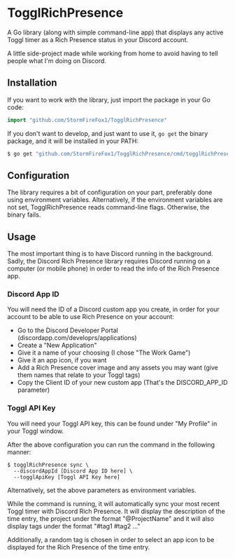 # TogglRichPresence

A Go library (along with simple command-line app) that displays any active Toggl timer as a Rich Presence status in your Discord account.

A little side-project made while working from home to avoid having to tell people what I'm doing on Discord.

## Installation

If you want to work with the library, just import the package in your Go code:

```go
import "github.com/StormFireFox1/TogglRichPresence"
```

If you don't want to develop, and just want to use it, `go get` the binary package, and it will be installed in your PATH:
```bash
$ go get "github.com/StormFireFox1/TogglRichPresence/cmd/togglRichPresence"
```

## Configuration

The library requires a bit of configuration on your part, preferably done using environment variables. Alternatively, if the environment
variables are not set, TogglRichPresence reads command-line flags. Otherwise, the binary fails.

## Usage

The most important thing is to have Discord running in the background. Sadly, the Discord Rich Presence library requires
Discord running on a computer (or mobile phone) in order to read the info of the Rich Presence
app.

### Discord App ID
You will need the ID of a Discord custom app you create, in order for your account to
be able to use Rich Presence on your account:

- Go to the Discord Developer Portal (discordapp.com/developrs/applications)
- Create a "New Application"
- Give it a name of your choosing (I chose "The Work Game")
- Give it an app icon, if you want
- Add a Rich Presence cover image and any assets you may want (give them names
  that relate to your Toggl tags)
- Copy the Client ID of your new custom app (That's the DISCORD_APP_ID parameter)

### Toggl API Key
You will need your Toggl API key, this can be found under "My Profile" in your
Toggl window.

After the above configuration you can run the command in the following manner:
```shelll
$ togglRichPresence sync \
  --discordAppId [Discord App ID here] \
  --togglApiKey [Toggl API Key here]
```

Alternatively, set the above parameters as environment variables.

While the command is running, it will automatically sync your most recent Toggl timer with
Discord Rich Presence. It will display the description of the time entry, the project
under the format "@ProjectName" and it will also display tags under the format "#tag1 #tag2 ..."

Additionally, a random tag is chosen in order to select an app icon to be displayed
for the Rich Presence of the time entry.
